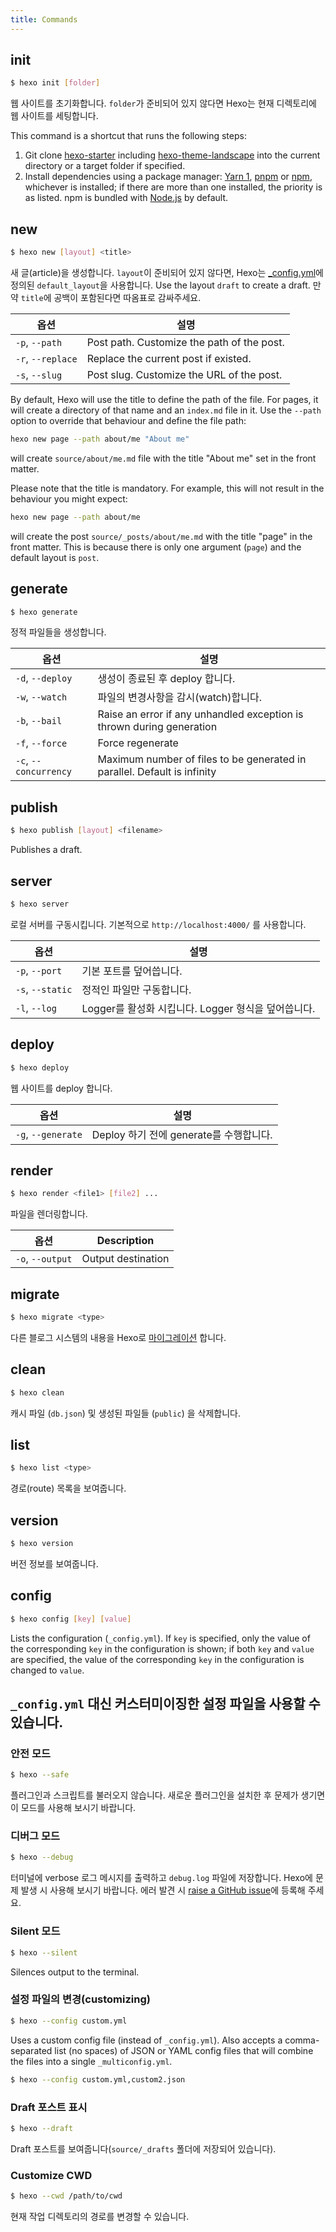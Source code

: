 ```yaml
---
title: Commands
---
```


## init

```bash
$ hexo init [folder]
```

웹 사이트를 초기화합니다. `folder`가 준비되어 있지 않다면 Hexo는 현재 디렉토리에 웹 사이트를 세팅합니다.

This command is a shortcut that runs the following steps:

1. Git clone [hexo-starter](https://github.com/hexojs/hexo-starter) including [hexo-theme-landscape](https://github.com/hexojs/hexo-theme-landscape) into the current directory or a target folder if specified.
2. Install dependencies using a package manager: [Yarn 1](https://classic.yarnpkg.com/lang/en/), [pnpm](https://pnpm.js.org) or [npm](https://docs.npmjs.com/cli/install), whichever is installed; if there are more than one installed, the priority is as listed. npm is bundled with [Node.js](/docs/#Install-Node-js) by default.

## new

```bash
$ hexo new [layout] <title>
```

새 글(article)을 생성합니다. `layout`이 준비되어 있지 않다면, Hexo는 [\_config.yml](configuration.html)에 정의된 `default_layout`을 사용합니다. Use the layout `draft` to create a draft. 만약 `title`에 공백이 포함된다면 따옴표로 감싸주세요.

| 옵션                | 설명                                         |
| ----------------- | ------------------------------------------ |
| `-p`, `--path`    | Post path. Customize the path of the post. |
| `-r`, `--replace` | Replace the current post if existed.       |
| `-s`, `--slug`    | Post slug. Customize the URL of the post.  |

By default, Hexo will use the title to define the path of the file. For pages, it will create a directory of that name and an `index.md` file in it. Use the `--path` option to override that behaviour and define the file path:

```bash
hexo new page --path about/me "About me"
```

will create `source/about/me.md` file with the title "About me" set in the front matter.

Please note that the title is mandatory. For example, this will not result in the behaviour you might expect:

```bash
hexo new page --path about/me
```

will create the post `source/_posts/about/me.md` with the title "page" in the front matter. This is because there is only one argument (`page`) and the default layout is `post`.

## generate

```bash
$ hexo generate
```

정적 파일들을 생성합니다.

| 옵션                    | 설명                                                                       |
| --------------------- | ------------------------------------------------------------------------ |
| `-d`, `--deploy`      | 생성이 종료된 후 deploy 합니다.                                                    |
| `-w`, `--watch`       | 파일의 변경사항을 감시(watch)합니다.                                                  |
| `-b`, `--bail`        | Raise an error if any unhandled exception is thrown during generation    |
| `-f`, `--force`       | Force regenerate                                                         |
| `-c`, `--concurrency` | Maximum number of files to be generated in parallel. Default is infinity |

## publish

```bash
$ hexo publish [layout] <filename>
```

Publishes a draft.

## server

```bash
$ hexo server
```

로컬 서버를 구동시킵니다. 기본적으로 `http://localhost:4000/` 를 사용합니다.

| 옵션               | 설명                                  |
| ---------------- | ----------------------------------- |
| `-p`, `--port`   | 기본 포트를 덮어씁니다.                       |
| `-s`, `--static` | 정적인 파일만 구동합니다.                      |
| `-l`, `--log`    | Logger를 활성화 시킵니다. Logger 형식을 덮어씁니다. |

## deploy

```bash
$ hexo deploy
```

웹 사이트를 deploy 합니다.

| 옵션                 | 설명                            |
| ------------------ | ----------------------------- |
| `-g`, `--generate` | Deploy 하기 전에 generate를 수행합니다. |

## render

```bash
$ hexo render <file1> [file2] ...
```

파일을 렌더링합니다.

| 옵션               | Description        |
| ---------------- | ------------------ |
| `-o`, `--output` | Output destination |

## migrate

```bash
$ hexo migrate <type>
```

다른 블로그 시스템의 내용을 Hexo로 [마이그레이션](migration.html) 합니다.

## clean

```bash
$ hexo clean
```

캐시 파일 (`db.json`) 및 생성된 파일들 (`public`) 을 삭제합니다.

## list

```bash
$ hexo list <type>
```

경로(route) 목록을 보여줍니다.

## version

```bash
$ hexo version
```

버전 정보를 보여줍니다.

## config

```bash
$ hexo config [key] [value]
```

Lists the configuration (`_config.yml`). If `key` is specified, only the value of the corresponding `key` in the configuration is shown; if both `key` and `value` are specified, the value of the corresponding `key` in the configuration is changed to `value`.

## `_config.yml` 대신 커스터미이징한 설정 파일을 사용할 수 있습니다.

### 안전 모드

```bash
$ hexo --safe
```

플러그인과 스크립트를 불러오지 않습니다. 새로운 플러그인을 설치한 후 문제가 생기면 이 모드를 사용해 보시기 바랍니다.

### 디버그 모드

```bash
$ hexo --debug
```

터미널에 verbose 로그 메시지를 출력하고 `debug.log` 파일에 저장합니다. Hexo에 문제 발생 시 사용해 보시기 바랍니다. 에러 발견 시 [raise a GitHub issue](https://github.com/hexojs/hexo/issues/new)에 등록해 주세요.

### Silent 모드

```bash
$ hexo --silent
```

Silences output to the terminal.

### 설정 파일의 변경(customizing)

```bash
$ hexo --config custom.yml
```

Uses a custom config file (instead of `_config.yml`). Also accepts a comma-separated list (no spaces) of JSON or YAML config files that will combine the files into a single `_multiconfig.yml`.

```bash
$ hexo --config custom.yml,custom2.json
```

### Draft 포스트 표시

```bash
$ hexo --draft
```

Draft 포스트를 보여줍니다(`source/_drafts` 폴더에 저장되어 있습니다).

### Customize CWD

```bash
$ hexo --cwd /path/to/cwd
```

현재 작업 디렉토리의 경로를 변경할 수 있습니다.
